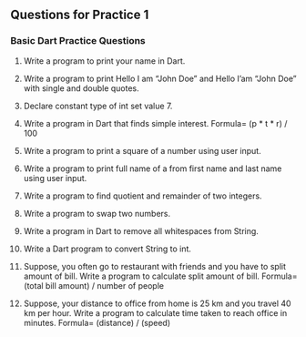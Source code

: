 ## Questions for Practice 1

### Basic Dart Practice Questions

1. Write a program to print your name in Dart.

2. Write a program to print Hello I am “John Doe” and Hello I’am “John Doe” with single and double quotes.

3. Declare constant type of int set value 7.

4. Write a program in Dart that finds simple interest. Formula= (p * t * r) / 100

5. Write a program to print a square of a number using user input.

6. Write a program to print full name of a from first name and last name using user input.

7. Write a program to find quotient and remainder of two integers.

8. Write a program to swap two numbers.

9. Write a program in Dart to remove all whitespaces from String.

10. Write a Dart program to convert String to int.

11. Suppose, you often go to restaurant with friends and you have to split amount of bill. Write a program to calculate split amount of bill. Formula= (total bill amount) / number of people

12. Suppose, your distance to office from home is 25 km and you travel 40 km per hour. Write a program to calculate time taken to reach office in minutes. Formula= (distance) / (speed)
